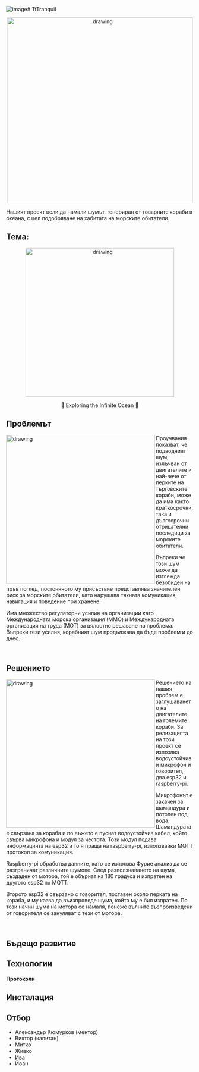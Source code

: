 ![image](https://github.com/JivkoNushev/TtT-HackTUES-10/assets/50800277/807bdbd3-f48a-438e-a42d-62074e66da4e)# TtTranquil
<div align="center">
  <img src="https://github.com/JivkoNushev/TtT-HackTUES-10/assets/54147006/bfe486a6-8504-4b99-9776-bdf6c2c95fa3" alt="drawing" style="width:500px;"/>
</div>
<p>
    Нашият проект цели да намали шумът, генериран от товарните кораби в океана, с цел подобряване на хабитата на морските обитатели.
</p>
  
## Тема: 
<div align="center">
  <img src="https://github.com/JivkoNushev/TtT-HackTUES-10/assets/54147006/62c3eaf8-657d-4cae-8908-2faf422574e2" alt="drawing" style="width:400px;"/>
  <p>🌊 Exploring the Infinite Ocean 🌊</p>
</div>

## Проблемът

<div>
  <img align="left" src="https://github.com/JivkoNushev/TtT-HackTUES-10/assets/54147006/5bc11aa0-baa6-4149-9547-f767928adf62" alt="drawing" style="width:400px;"/>

  <p> Проучвания показват, че подводният шум, излъчван от двигателите и най-вече от перките на търговските кораби, може да има както краткосрочни, така и дългосрочни отрицателни последици за морските обитатели. </p>
  <p> Въпреки че този шум може да изглежда безобиден на пръв поглед, постоянното му присъствие представлява значителен риск за морските обитатели, като нарушава тяхната комуникация, навигация и поведение при хранене. </p>
  <p> Има множество регулаторни усилия на организации като Международната морска организация (ММО) и Международната организация на труда (МОТ) за цялостно решаване на проблема. Въпреки тези усилия, корабният шум продължава да бъде проблем и до днес. </p>
  
  <br clear="left"/>
</div>


## Решението
<div>
  <img align="left" src="https://github.com/JivkoNushev/TtT-HackTUES-10/assets/50800277/a3e73175-6854-4096-9b5f-905b9f041fe8" alt="drawing" style="width:400px;"/>

  <p> Решението на нашия проблем е заглушаването на двигателите на големите кораби. За релизацията на този проект се изпозлва водоустойчиви микрофон и говорител, два esp32 и raspberry-pi. </p>
  <p> Микрофонът е закачен за шамандура и потопен под вода. Шамандурата е свързана за кораба и по въжето е пуснат водоустойчив кабел, който свърва микрофона и модул за честота. Този модул подава информацията на esp32 и то я праща на raspberry-pi, използвайки MQTT протокол за комуникация. </p>
  <p> Raspberry-pi обработва данните, като се използва Фурие анализ да се разграничат различните шумове. След разползнаването на шума, създаден от мотора, той е обърнат на 180 градуса и изпратен на другото esp32 по MQTT. </p>
  <p> Второто esp32 е свързано с говорител, поставен около перката на кораба, и му казва да въизпроведе шума, който му е бил изпратен. По този начин шума на мотора се намаля, понеже вълните възпроизведени от говорителя се зануляват с тези от мотора. </p>
  
  <br clear="left"/>
</div>

## Бъдещо развитие


## Технологии
#### Протоколи
#### 

## Инсталация


## Отбор
 - Александър Кюмурков (ментор)
 - Виктор (капитан)
 - Митко
 - Живко
 - Ива
 - Йоан
